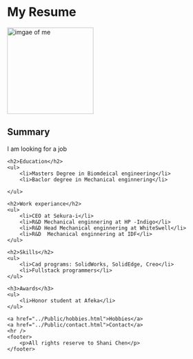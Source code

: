 <!DOCTYPE html>
<html lang="en">

<head>
    <meta charset="UTF-8">
    <title>My Resume</title>
</head>

<body>
    <h1>My Resume</h1>
    <img src="../assets/image1.jpg" height="200" alt="imgae of me"
    <hr />
    <h2>Summary</h2>
    <p>I am looking for a job</p>

    <h2>Education</h2>
    <ul>
        <li>Masters Degree in Biomdeical engineering</li>
        <li>Baclor degree in Mechanical enginnering</li>
        
    </ul>

    <h2>Work experiance</h2>
    <ul>
        <li>CEO at Sekura-i</li>
        <li>R&D Mechanical enginnering at HP -Indigo</li>
        <li>R&D Head Mechanical enginnering at WhiteSwell</li>
        <li>R&D  Mechanical enginnering at IDF</li>
    </ul>

    <h2>Skills</h2>
    <ul>
        <li>Cad programs: SolidWorks, SolidEdge, Creo</li>
        <li>Fullstack programmers</li>
    </ul>

    <h3>Awards</h3>
    <ul>
        <li>Honor student at Afeka</li>
    </ul>
   
    <a href="../Public/hobbies.html">Hobbies</a>
    <a href="../Public/contact.html">Contact</a>
    <hr />
    <footer>
        <p>All rights reserve to Shani Chen</p>
    </footer>
</body>
</html>
